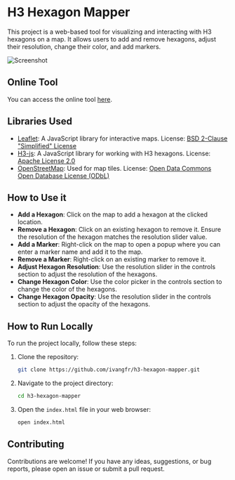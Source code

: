 # H3 Hexagon Mapper

This project is a web-based tool for visualizing and interacting with H3 hexagons on a map. It allows users to add and remove hexagons, adjust their resolution, change their color, and add markers.

![Screenshot](documentation/demo.gif)

## Online Tool

You can access the online tool [here](https://ivangfr.github.io/h3-hexagon-mapper).

## Libraries Used

- [Leaflet](https://github.com/Leaflet/Leaflet): A JavaScript library for interactive maps. License: [BSD 2-Clause "Simplified" License](https://github.com/Leaflet/Leaflet/blob/main/LICENSE)
- [H3-js](https://github.com/uber/h3-js): A JavaScript library for working with H3 hexagons. License: [Apache License 2.0](https://github.com/uber/h3-js/blob/master/LICENSE)
- [OpenStreetMap](https://www.openstreetmap.org/): Used for map tiles. License: [Open Data Commons Open Database License (ODbL)](https://www.openstreetmap.org/copyright)

## How to Use it

- **Add a Hexagon**: Click on the map to add a hexagon at the clicked location.
- **Remove a Hexagon**: Click on an existing hexagon to remove it. Ensure the resolution of the hexagon matches the resolution slider value.
- **Add a Marker**: Right-click on the map to open a popup where you can enter a marker name and add it to the map.
- **Remove a Marker**: Right-click on an existing marker to remove it.
- **Adjust Hexagon Resolution**: Use the resolution slider in the controls section to adjust the resolution of the hexagons.
- **Change Hexagon Color**: Use the color picker in the controls section to change the color of the hexagons.
- **Change Hexagon Opacity**: Use the resolution slider in the controls section to adjust the opacity of the hexagons.

## How to Run Locally

To run the project locally, follow these steps:

1. Clone the repository:
    ```sh
    git clone https://github.com/ivangfr/h3-hexagon-mapper.git
    ```
2. Navigate to the project directory:
    ```sh
    cd h3-hexagon-mapper
    ```
3. Open the `index.html` file in your web browser:
    ```sh
    open index.html
    ```

## Contributing

Contributions are welcome! If you have any ideas, suggestions, or bug reports, please open an issue or submit a pull request.